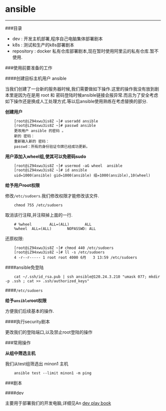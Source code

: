 # ansible

----

###目录

* dev : 开发主机部署,程序自己电脑集体部署剧本
* k8s : 测试和生产的k8s部署剧本
* repository : docker 私有仓库部署剧本,现在暂时使用阿里云的私有仓库.暂不使用.

###使用前要准备的工作

####创建目标主机用户 ansible

当我们创建了一台新的服务器时候,我们需要做如下操作.这里的操作我没有放到剧本里是因为在是用 root 和 密码登陆时候ansible链接会报异常.而且为了安全考虑如下操作还是换成人工处理方式.等以后ansible使用熟练在考虑替换的部分.

**创建用户**

		[root@iZ94xwu3is8Z ~]# useradd ansible
		[root@iZ94xwu3is8Z ~]# passwd ansible
		更改用户 ansible 的密码 。
		新的 密码：
		重新输入新的 密码：
		passwd：所有的身份验证令牌已经成功更新。
		
**用户添加入wheel组,使其可以免密码sudo**

		[root@iZ94xwu3is8Z ~]# usermod -aG wheel  ansible
		[root@iZ94xwu3is8Z ~]# id ansible
		uid=1000(ansible) gid=1000(ansible) 组=1000(ansible),10(wheel)

**给予用户root权限**

修改`/etc/sudoers`.我们修改权限才能修改该文件.

		chmod 755 /etc/sudoers
		
取消该行注释,并注释掉上面的一行.
		
		# %wheel        ALL=(ALL)       ALL
		%wheel  ALL=(ALL)       NOPASSWD: ALL

还原权限:

		[root@iZ94xwu3is8Z ~]# chmod 440 /etc/sudoers
		[root@iZ94xwu3is8Z ~]# ll -s /etc/sudoers
		4 -r--r----- 1 root root 4000 6月   3 13:59 /etc/sudoers

####ansible免登陆

		cat ~/.ssh/id_rsa.pub | ssh ansible@120.24.3.210 "umask 077; mkdir -p .ssh ; cat >> .ssh/authorized_keys"

####`/etc/sudoers`

**给予`ansible`root权限**

方便我们后续基本的操作.

####执行security剧本

更改我们的登陆端口,以及禁止root登陆的操作



###常用操作

**从组中筛选主机**

我们从test组筛选出 minon1 主机

		ansible test --limit minon1 -m ping
		

###剧本

####dev

主要用于部署我们的开发电脑,详细见An [dev play book](./doc/dev.md "dev play book")
